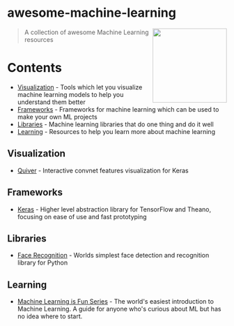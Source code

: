 # awesome-machine-learning

[<img src="http://biomall.cs.uno.edu/assets/img/sprites/machine_learning.png" align="right"  width="170">](#)

> A collection of awesome Machine Learning resources

# Contents
- [Visualization](#visualization) - Tools which let you visualize machine learning models to help you understand them better
- [Frameworks](#frameworks) - Frameworks for machine learning which can be used to make your own ML projects
- [Libraries](#libraries) - Machine learning libraries that do one thing and do it well
- [Learning](#learning) - Resources to help you learn more about machine learning


## Visualization
* [Quiver](https://github.com/keplr-io/quiver) - Interactive convnet features visualization for Keras

## Frameworks
* [Keras](https://keras.io) - Higher level abstraction library for TensorFlow and Theano, focusing on ease of use and fast prototyping

## Libraries
* [Face Recognition](https://github.com/ageitgey/face_recognition) - Worlds simplest face detection and recognition library for Python

## Learning
* [Machine Learning is Fun Series](https://medium.com/@ageitgey/machine-learning-is-fun-80ea3ec3c471) - The world's easiest introduction to Machine Learning. A guide for anyone who's curious about ML but has no idea where to start.
